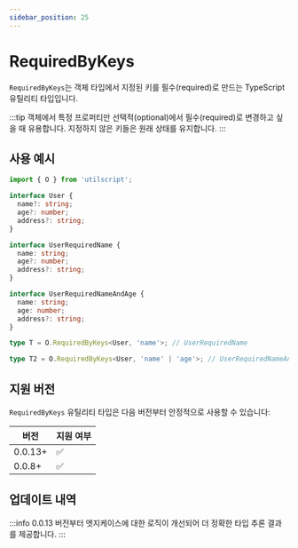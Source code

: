 ```yaml
---
sidebar_position: 25
---
```


# RequiredByKeys

`RequiredByKeys`는 객체 타입에서 지정된 키를 필수(required)로 만드는 TypeScript 유틸리티 타입입니다.

:::tip
객체에서 특정 프로퍼티만 선택적(optional)에서 필수(required)로 변경하고 싶을 때 유용합니다. 지정하지 않은 키들은 원래 상태를 유지합니다.
:::

## 사용 예시

```ts
import { O } from 'utilscript';

interface User {
  name?: string;
  age?: number;
  address?: string;
}

interface UserRequiredName {
  name: string;
  age?: number;
  address?: string;
}

interface UserRequiredNameAndAge {
  name: string;
  age: number;
  address?: string;
}

type T = O.RequiredByKeys<User, 'name'>; // UserRequiredName

type T2 = O.RequiredByKeys<User, 'name' | 'age'>; // UserRequiredNameAndAge
```

## 지원 버전

`RequiredByKeys` 유틸리티 타입은 다음 버전부터 안정적으로 사용할 수 있습니다:

| 버전    | 지원 여부 |
| ------- | --------- |
| 0.0.13+ | ✅        |
| 0.0.8+  | ✅        |

## 업데이트 내역

:::info
0.0.13 버전부터 엣지케이스에 대한 로직이 개선되어 더 정확한 타입 추론 결과를 제공합니다.
:::
